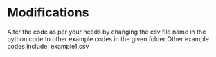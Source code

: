 # Modifications
Alter the code as per your needs by changing the csv file name in the python code to other example codes in the given folder 
Other example codes include: example1.csv
